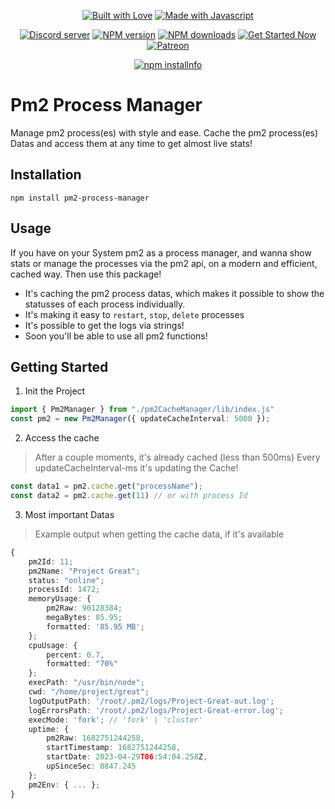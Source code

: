 <div align="center">
  <p> 
    <a href="https://discord.gg/FQGXbypRf8" title="Join our Discord Server"><img alt="Built with Love" src="https://forthebadge.com/images/badges/built-with-love.svg"></a>
    <a href="https://discord.gg/FQGXbypRf8" title="Join our Discord Server"><img alt="Made with Javascript" src="https://forthebadge.com/images/badges/made-with-javascript.svg"></a>
  </p>
  <p>
    <a href="https://discord.gg/FQGXbypRf8"><img src="https://discord.com/api/guilds/773668217163218944/embed.png" alt="Discord server"/></a>
    <a href="https://www.npmjs.com/package/pm2-process-manager"><img src="https://img.shields.io/npm/v/pm2-process-manager.svg?maxAge=3600" alt="NPM version" /></a>
    <a href="https://www.npmjs.com/package/pm2-process-manager"><img src="https://img.shields.io/npm/dt/pm2-process-manager.svg?maxAge=3600" alt="NPM downloads" /></a>
    <a href="https://discord.gg/FQGXbypRf8"><img src="https://maintained.cc/SDBagel/Maintained/2?" alt="Get Started Now"></a>
    <a href="https://www.patreon.com/MilratoDevelopment?fan_landing=true"><img src="https://img.shields.io/badge/donate-patreon-F96854.svg" alt="Patreon" /></a>
  </p>
  <p>
    <a href="https://nodei.co/npm/pm2-process-manager/"><img src="https://nodei.co/npm/pm2-process-manager.png?downloads=true&stars=true" alt="npm installnfo" /></a>
  </p>
</div>

# Pm2 Process Manager
Manage pm2 process(es) with style and ease. Cache the pm2 process(es) Datas and access them at any time to get almost live stats!

## Installation

```
npm install pm2-process-manager
```

## Usage

If you have on your System pm2 as a process manager, and wanna show stats or manage the processes via the pm2 api, on a modern and efficient, cached way. Then use this package!
- It's caching the pm2 process datas, which makes it possible to show the statusses of each process individually.
- It's making it easy to `restart`, `stop`, `delete` processes
- It's possible to get the logs via strings!
- Soon you'll be able to use all pm2 functions!

## Getting Started

1. Init the Project

```ts
import { Pm2Manager } from "./pm2CacheManager/lib/index.js"
const pm2 = new Pm2Manager({ updateCacheInterval: 5000 });
```

2. Access the cache

> After a couple moments, it's already cached (less than 500ms)
> Every updateCacheInterval-ms it's updating the Cache!

```ts
const data1 = pm2.cache.get("processName");
const data2 = pm2.cache.get(11) // or with process Id
```

3. Most important Datas

> Example output when getting the cache data, if it's available 
```ts
{
	pm2Id: 11;
	pm2Name: "Project Great";
	status: "online";
	processId: 1472;
	memoryUsage: {
        pm2Raw: 90128384;
        megaBytes: 85.95;
        formatted: '85.95 MB';
    };
	cpuUsage: {
        percent: 0.7,
        formatted: "70%"
    };
	execPath: "/usr/bin/node"; 
	cwd: "/home/project/great"; 
	logOutputPath: '/root/.pm2/logs/Project-Great-out.log';
	logErrorsPath: '/root/.pm2/logs/Project-Great-error.log';
	execMode: 'fork'; // 'fork' | 'cluster'
	uptime: {
        pm2Raw: 1682751244258,
        startTimestamp: 1682751244258,
        startDate: 2023-04-29T06:54:04.258Z,
        upSinceSec: 8847.245
    };
	pm2Env: { ... };
}
```